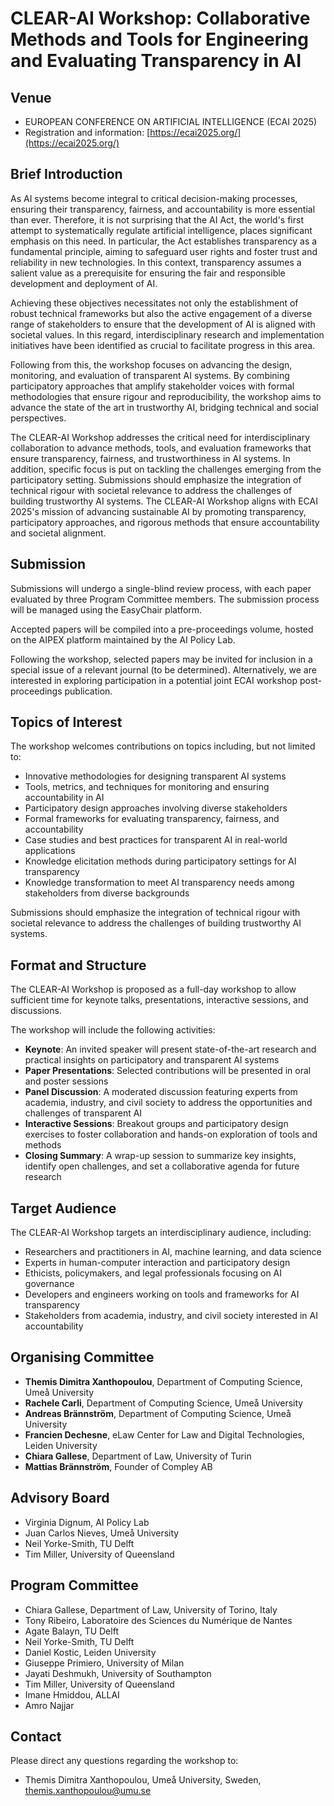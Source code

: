 # CLEAR-AI Workshop: Collaborative Methods and Tools for Engineering and Evaluating Transparency in AI

## Venue
- EUROPEAN CONFERENCE ON ARTIFICIAL INTELLIGENCE (ECAI 2025)
- Registration and information: [https://ecai2025.org/](https://ecai2025.org/)

## Brief Introduction
As AI systems become integral to critical decision-making processes, ensuring their transparency, fairness, and accountability is more essential than ever. Therefore, it is not surprising that the AI Act, the world's first attempt to systematically regulate artificial intelligence, places significant emphasis on this need. In particular, the Act establishes transparency as a fundamental principle, aiming to safeguard user rights and foster trust and reliability in new technologies. In this context, transparency assumes a salient value as a prerequisite for ensuring the fair and responsible development and deployment of AI.

Achieving these objectives necessitates not only the establishment of robust technical frameworks but also the active engagement of a diverse range of stakeholders to ensure that the development of AI is aligned with societal values. In this regard, interdisciplinary research and implementation initiatives have been identified as crucial to facilitate progress in this area.

Following from this, the workshop focuses on advancing the design, monitoring, and evaluation of transparent AI systems. By combining participatory approaches that amplify stakeholder voices with formal methodologies that ensure rigour and reproducibility, the workshop aims to advance the state of the art in trustworthy AI, bridging technical and social perspectives.

The CLEAR-AI Workshop addresses the critical need for interdisciplinary collaboration to advance methods, tools, and evaluation frameworks that ensure transparency, fairness, and trustworthiness in AI systems. In addition, specific focus is put on tackling the challenges emerging from the participatory setting. Submissions should emphasize the integration of technical rigour with societal relevance to address the challenges of building trustworthy AI systems. The CLEAR-AI Workshop aligns with ECAI 2025's mission of advancing sustainable AI by promoting transparency, participatory approaches, and rigorous methods that ensure accountability and societal alignment.

## Submission
Submissions will undergo a single-blind review process, with each paper evaluated by three Program Committee members. The submission process will be managed using the EasyChair platform.

Accepted papers will be compiled into a pre-proceedings volume, hosted on the AIPEX platform maintained by the AI Policy Lab.

Following the workshop, selected papers may be invited for inclusion in a special issue of a relevant journal (to be determined). Alternatively, we are interested in exploring participation in a potential joint ECAI workshop post-proceedings publication.

## Topics of Interest
The workshop welcomes contributions on topics including, but not limited to:
- Innovative methodologies for designing transparent AI systems
- Tools, metrics, and techniques for monitoring and ensuring accountability in AI
- Participatory design approaches involving diverse stakeholders
- Formal frameworks for evaluating transparency, fairness, and accountability
- Case studies and best practices for transparent AI in real-world applications
- Knowledge elicitation methods during participatory settings for AI transparency
- Knowledge transformation to meet AI transparency needs among stakeholders from diverse backgrounds

Submissions should emphasize the integration of technical rigour with societal relevance to address the challenges of building trustworthy AI systems.

## Format and Structure
The CLEAR-AI Workshop is proposed as a full-day workshop to allow sufficient time for keynote talks, presentations, interactive sessions, and discussions.

The workshop will include the following activities:
- **Keynote**: An invited speaker will present state-of-the-art research and practical insights on participatory and transparent AI systems
- **Paper Presentations**: Selected contributions will be presented in oral and poster sessions
- **Panel Discussion**: A moderated discussion featuring experts from academia, industry, and civil society to address the opportunities and challenges of transparent AI
- **Interactive Sessions**: Breakout groups and participatory design exercises to foster collaboration and hands-on exploration of tools and methods
- **Closing Summary**: A wrap-up session to summarize key insights, identify open challenges, and set a collaborative agenda for future research

## Target Audience
The CLEAR-AI Workshop targets an interdisciplinary audience, including:
- Researchers and practitioners in AI, machine learning, and data science
- Experts in human-computer interaction and participatory design
- Ethicists, policymakers, and legal professionals focusing on AI governance
- Developers and engineers working on tools and frameworks for AI transparency
- Stakeholders from academia, industry, and civil society interested in AI accountability

## Organising Committee
- **Themis Dimitra Xanthopoulou**, Department of Computing Science, Umeå University
- **Rachele Carli**, Department of Computing Science, Umeå University
- **Andreas Brännström**, Department of Computing Science, Umeå University
- **Francien Dechesne**, eLaw Center for Law and Digital Technologies, Leiden University
- **Chiara Gallese**, Department of Law, University of Turin
- **Mattias Brännström**, Founder of Compley AB

## Advisory Board
- Virginia Dignum, AI Policy Lab
- Juan Carlos Nieves, Umeå University
- Neil Yorke-Smith, TU Delft
- Tim Miller, University of Queensland

## Program Committee
- Chiara Gallese, Department of Law, University of Torino, Italy
- Tony Ribeiro, Laboratoire des Sciences du Numérique de Nantes
- Agate Balayn, TU Delft
- Neil Yorke-Smith, TU Delft
- Daniel Kostic, Leiden University
- Giuseppe Primiero, University of Milan
- Jayati Deshmukh, University of Southampton
- Tim Miller, University of Queensland
- Imane Hmiddou, ALLAI
- Amro Najjar

## Contact
Please direct any questions regarding the workshop to:
- Themis Dimitra Xanthopoulou, Umeå University, Sweden, [themis.xanthopoulou@umu.se](mailto:themis.xanthopoulou@umu.se)
